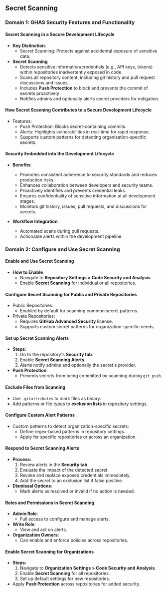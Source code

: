 ## Secret Scanning
### Domain 1: GHAS Security Features and Functionality
#### Secret Scanning in a Secure Development Lifecycle 
- **Key Distinction**:
  - Secret Scanning: Protects against accidental exposure of sensitive data.
- **Secret Scanning**
  - Detects sensitive information/credentials (e.g., API keys, tokens) within repositories inadvertently exposed in code.
  - Scans all repository content, including git history and pull request discussions and issues.
  - Includes **Push Protection** to block and prevents  the commit of secrets proactively .
  - Notifies admins and optionally alerts secret providers for mitigation.


#### How Secret Scanning Contributes to a Secure Development Lifecycle

- Features:
  - Push Protection: Blocks secret-containing commits.
  - Alerts: Highlights vulnerabilities in real-time for rapid response.
  - Supports custom patterns for detecting organization-specific secrets.

#### Security Embedded into the Development Lifecycle
- **Benefits**:
  - Promotes consistent adherence to security standards and reduces production risks.
  - Enhances collaboration between developers and security teams.
  - Proactively identifies and prevents credential leaks.
  - Ensures confidentiality of sensitive information at all development stages.
  - Monitors git history, issues, pull requests, and discussions for secrets.

- **Workflow Integration**:
  - Automated scans during pull requests.
  - Actionable alerts within the development pipeline.

### Domain 2: Configure and Use Secret Scanning
#### Enable and Use Secret Scanning
  
 - **How to Enable**
   - Navigate to **Repository Settings > Code Security and Analysis**.
   - Enable **Secret Scanning** for individual or all repositories.

#### Configure Secret Scanning for Public and Private Repositories
- Public Repositories:
  - Enabled by default for scanning common secret patterns.
- Private Repositories:
  - Requires **GitHub Advanced Security** license.
  - Supports custom secret patterns for organization-specific needs.

#### Set up Secret Scanning Alerts
- **Steps:**
  1. Go to the repository's **Security tab**.
  2. Enable **Secret Scanning Alerts**.
  3. Alerts notify admins and optionally the secret's provider.
- **Push Protection**:
  - Prevents secrets from being committed by scanning during `git push`.

#### Exclude Files from Scanning
- Use `.gitattributes` to mark files as binary.
- Add patterns or file types to **exclusion lists** in repository settings.

#### Configure Custom Alert Patterns
- Custom patterns to detect organization-specific secrets:
  - Define regex-based patterns in repository settings.
  - Apply for specific repositories or across an organization.

#### Respond to Secret Scanning Alerts
- **Process:**
  1. Review alerts in the **Security tab**.
  2. Evaluate the impact of the detected secret.
  3. Revoke and replace exposed credentials immediately.
  4. Add the secret to an exclusion list if false positive.
- **Dismissal Options**:
  - Mark alerts as resolved or invalid if no action is needed.

#### Roles and Permissions in Secret Scanning
- **Admin Role**:
  - Full access to configure and manage alerts.
- **Write Role**:
  - View and act on alerts.
- **Organization Owners**:
  - Can enable and enforce policies across repositories.

#### Enable Secret Scanning for Organizations
  - **Steps:**
    1. Navigate to **Organization Settings > Code Security and Analysis**.
    2. Enable **Secret Scanning** for all repositories.
    3. Set up default settings for new repositories.
- Apply **Push Protection** across repositories for added security.
